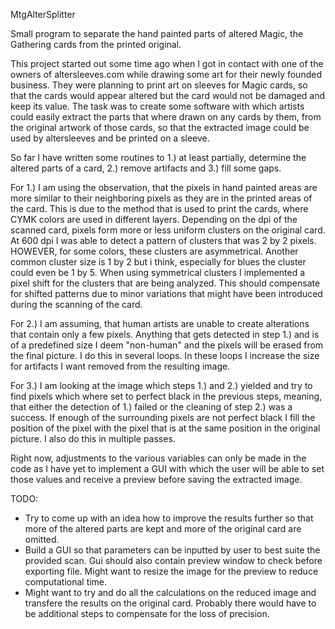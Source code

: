MtgAlterSplitter 

Small program to separate the hand painted parts of altered Magic, the Gathering cards from the printed original.

This project started out some time ago when I got in contact with one of the owners of altersleeves.com while drawing
some art for their newly founded business. They were planning to print art on sleeves for Magic cards, so that the 
cards would appear altered but the card would not be damaged and keep its value. The task was to create some software
with which artists could easily extract the parts that where drawn on any cards by them, from the original artwork 
of those cards, so that the extracted image could be used by altersleeves and be printed on a sleeve.
  
So far I have written some routines to 1.) at least partially, determine the altered parts of a card, 2.) remove artifacts 
and 3.) fill some gaps.
 
For 1.) I am using the observation, that the pixels in hand painted areas are more similar to their neighboring pixels 
as they are in the printed areas of the card. This is due to the method that is used to print the cards, where CYMK 
colors are used in different layers. Depending on the dpi of the scanned card, pixels form more or less uniform clusters 
on the original card. At 600 dpi I was able to detect a pattern of clusters that was 2 by 2 pixels. HOWEVER, for some 
colors, these clusters are asymmetrical. Another common cluster size is 1 by 2 but i think, especially for blues the 
cluster could even be 1 by 5. When using symmetrical clusters I implemented a pixel shift for the clusters that are 
being analyzed. This should compensate for shifted patterns due to minor variations that might have been introduced 
during the scanning of the card.
 
For 2.) I am assuming, that human artists are unable to create alterations that contain only a few pixels. Anything that 
gets detected in step 1.) and is of a predefined size I deem "non-human" and the pixels will be erased from the final 
picture. I do this in several loops. In these loops I increase the size for artifacts I want removed from the resulting 
image.
 
For 3.) I am looking at the image which steps 1.) and 2.) yielded and try to find pixels which where set to perfect black 
in the previous steps, meaning, that either the detection of 1.) failed or the cleaning of step 2.) was a success. If enough 
of the surrounding pixels are not perfect black I fill the position of the pixel with the pixel that is at the same position 
in the original picture. I also do this in multiple passes.
 
Right now, adjustments to the various variables can only be made in the code as I have yet to implement a GUI with which the 
user will be able to set those values and receive a preview before saving the extracted image.
 
TODO:
 - Try to come up with an idea how to improve the results further so that more of the altered parts are kept and more of the
	original card are omitted.
 - Build a GUI so that parameters can be inputted by user to best suite the provided scan. Gui should also contain preview
	window to check before exporting file. Might want to resize the image for the preview to reduce computational time.
 - Might want to try and do all the calculations on the reduced image and transfere the results on the original card. Probably 
	there would have to be additional steps to compensate for the loss of precision.
